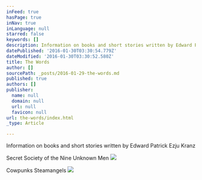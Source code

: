 ```yaml
---
inFeed: true
hasPage: true
inNav: true
inLanguage: null
starred: false
keywords: []
description: Information on books and short stories written by Edward Patrick Ezju Kranz
datePublished: '2016-01-30T03:30:54.779Z'
dateModified: '2016-01-30T03:30:52.580Z'
title: The Words
author: []
sourcePath: _posts/2016-01-29-the-words.md
published: true
authors: []
publisher:
  name: null
  domain: null
  url: null
  favicon: null
url: the-words/index.html
_type: Article

---
```

Information on books and short stories written by Edward Patrick Ezju Kranz

Secret Society of the Nine Unknown Men
![](https://the-grid-user-content.s3-us-west-2.amazonaws.com/79bce335-04e4-40a5-951f-6b62ee46c26c.jpg)

Cowpunks Steamangels
![](https://the-grid-user-content.s3-us-west-2.amazonaws.com/c811ae11-2aca-4f59-916c-57ca0eb9d3fc.jpg)